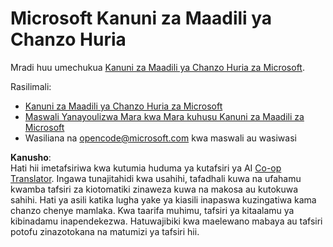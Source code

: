 <!--
CO_OP_TRANSLATOR_METADATA:
{
  "original_hash": "c06b12caf3c901eb3156e3dd5b0aea56",
  "translation_date": "2025-05-19T11:07:04+00:00",
  "source_file": "CODE_OF_CONDUCT.md",
  "language_code": "sw"
}
-->
# Microsoft Kanuni za Maadili ya Chanzo Huria

Mradi huu umechukua [Kanuni za Maadili ya Chanzo Huria za Microsoft](https://opensource.microsoft.com/codeofconduct/).

Rasilimali:

- [Kanuni za Maadili ya Chanzo Huria za Microsoft](https://opensource.microsoft.com/codeofconduct/)
- [Maswali Yanayoulizwa Mara kwa Mara kuhusu Kanuni za Maadili za Microsoft](https://opensource.microsoft.com/codeofconduct/faq/)
- Wasiliana na [opencode@microsoft.com](mailto:opencode@microsoft.com) kwa maswali au wasiwasi

**Kanusho**:  
Hati hii imetafsiriwa kwa kutumia huduma ya kutafsiri ya AI [Co-op Translator](https://github.com/Azure/co-op-translator). Ingawa tunajitahidi kwa usahihi, tafadhali kuwa na ufahamu kwamba tafsiri za kiotomatiki zinaweza kuwa na makosa au kutokuwa sahihi. Hati ya asili katika lugha yake ya kiasili inapaswa kuzingatiwa kama chanzo chenye mamlaka. Kwa taarifa muhimu, tafsiri ya kitaalamu ya kibinadamu inapendekezwa. Hatuwajibiki kwa maelewano mabaya au tafsiri potofu zinazotokana na matumizi ya tafsiri hii.